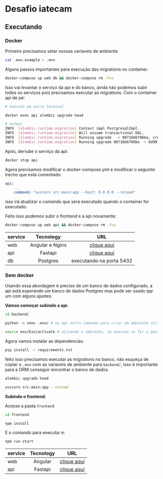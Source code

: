# Desafio iatecam

## Executando

### Docker

Primeiro precisamos setar nossas variaveis de ambiente

```sh
cat .env.example > .env
```

Alguns passos importantes para execução das migrations no container.

```sh
docker-compose up web db && docker-compose rm -fvs
```

Isso vai levantar o serviço da api e do banco, ainda não podemos subir todos os serviços pois precisamos executar as migrations. Com o container api de pé:

```sh
# execute em outro terminal

docker exec api alembic upgrade head

# output
INFO  [alembic.runtime.migration] Context impl PostgresqlImpl.
INFO  [alembic.runtime.migration] Will assume transactional DDL.
INFO  [alembic.runtime.migration] Running upgrade  -> 0871b66f06be, create categories table
INFO  [alembic.runtime.migration] Running upgrade 0871b66f06be -> 8d907b43a43b, create products table
```

Após, derrube o serviço da api:

```sh
docker stop api
```

Agora precisamos modificar o docker-compose.yml e modificar o seguinte trecho que está comentado:

```yml
api:
    ...
    command: "uvicorn src.main:app --host: 0.0.0.0 --reload"
```

isso irá atualizar o comando que será executado quando o container for executado.

Feito isso podemos subir o frontend e a api novamente:

```sh
docker-compose up web api && docker-compose rm -fvs
```

| service |    Tecnology    |                    URL                    |
| ------- | :-------------: | :---------------------------------------: |
| web     | Angular e Nginx |      [clique aqui](http://localhost)      |
| api     |     Fastapi     | [clique aqui](http://localhost:8000/docs) |
| db      |    Postgres     |         executando na porta 5432          |

### Sem docker

Usando essa abordagem é preciso de um banco de dados configurado, a api está esperando um banco de dados Postgres mas pode ser usado qqr um com alguns ajustes.

**Vamos começar subindo a api.**

```sh
cd backend/

python -m venv .env/ # ou qqr outro comando para criar um ambiente virtual, não é obrigatório

source env/bin/activate # ativando o ambiente, só execute se fzr o passo anterior
```

Agora vamos instalar as dependencias:

```sh
pip install -r requirements.txt
```

feito isso precisamos executar as migrations no banco, não esqueça de copiar o `.env` com as variaveis de ambiente para `backend/`, isso é importante para a ORM conseguir encontrar o banco de dados.

```sh
alembic upgrade head
```

```sh
uvicorn src.main:app --reload
```

**Subindo o frontend.**

Acesse a pasta `frontend`

```sh
cd frontend

npm install
```

E o comando para executar é:

```sh
npm run start
```

| service | Tecnology |                    URL                    |
| ------- | :-------: | :---------------------------------------: |
| web     |  Angular  |      [clique aqui](http://localhost)      |
| api     |  Fastapi  | [clique aqui](http://localhost:8000/docs) |
